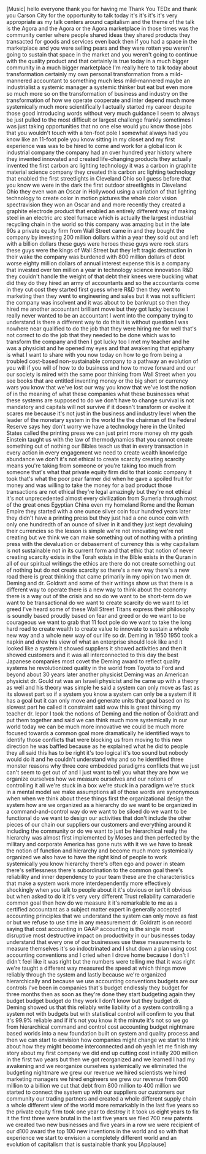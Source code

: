 
[Music]
hello everyone thank you for having me
Thank You TEDx and thank you Carson City
for the opportunity to talk today it&#39;s
it&#39;s it&#39;s it&#39;s very appropriate as my
talk centers around capitalism and the
theme of the talk is the Agora and the
Agora or the Agora marketplace in those
times was the community center where
people shared ideas they shared products
they transacted for goods and services
even back then if you had a space in the
marketplace and you were selling pears
and they were rotten you weren&#39;t going
to sustain that space in the market and
you weren&#39;t going to continue with the
quality product and that certainly is
true today in a much bigger community in
a much bigger marketplace I&#39;m really
here to talk today about transformation
certainly my own personal transformation
from a mild-mannered accountant to
something much less mild-mannered maybe
an industrialist a systemic manager a
systemic thinker but eat but even more
so much more so on the transformation of
business and industry on the
transformation of how we operate
cooperate and inter depend much more
systemically much more scientifically I
actually started my career despite those
good introducing words without very much
guidance I seem to always be just pulled
to the most difficult or largest
challenge frankly sometimes I was just
taking opportunities that no one else
would you know those jobs that you
wouldn&#39;t touch with a ten-foot pole I
somewhat always had you know like an
11-foot pole you know sitting in my
closet and my first experience was was
to be hired to come and work for a
global icon ik industrial company the
company had an over hundred year history
where they invented innovated and
created life-changing
products they actually invented the
first carbon arc lighting technology it
was a carbon in graphite material
science company they created this carbon
arc lighting technology that enabled the
first streetlights in Cleveland Ohio
so I guess before that you know we were
in the dark the first outdoor
streetlights in Cleveland Ohio they even
won an Oscar in Hollywood using a
variation of that lighting technology to
create color in motion pictures the
whole color vision spectravision they
won an Oscar and and more recently they
created a graphite electrode product
that enabled an entirely different way
of making steel in an electric arc steel
furnace which is actually the largest
industrial recycling chain in the world
so this company was amazing but in the
late 90s a private equity firm from Wall
Street came in and they bought the
company by investing 200 million dollars
within a year they sold out and left
with a billion dollars these guys were
heroes
these guys were rock stars these guys
were the kings of Wall Street but they
left tragic destruction in their wake
the company was burdened with 800
million dollars of debt worse eighty
million dollars of annual interest
expense this is a company that invested
over ten million a year in technology
science innovation R&amp;D they couldn&#39;t
handle the weight of that debt their
knees were buckling what did they do
they hired an army of accountants and so
the accountants come in they cut cost
they started first guess where R&amp;D then
they went to marketing then they went to
engineering and sales but it was not
sufficient the company was insolvent and
it was about to be bankrupt
so then they hired me another accountant
brilliant move but they got lucky
because I really never wanted to be an
accountant I went into the company
trying to understand is there a
different way to do this it is without
question I was nowhere near qualified to
do the job that they were hiring me for
well that&#39;s not correct to do the job
that they needed to be done which was to
transform the company and then I got
lucky too I met my teacher and he was a
physicist and he opened my eyes and that
awakening that epiphany is what I want
to share with you now today on how to go
from being a troubled cost-based
non-sustainable company to a pathway an
evolution of you will if you will of how
to do business and how to move forward
and our our society is mired with the
same poor thinking from Wall Street when
you see books that are entitled
inventing money or the big short or
currency wars you know that we&#39;ve lost
our way you know that we&#39;ve lost the
notion of in the meaning of what these
companies what these businesses what
these systems are supposed to do we
don&#39;t have to change survival is not
mandatory and capitals will not survive
if it doesn&#39;t transform or evolve it
scares me because it&#39;s not just in the
business and industry level when the
leader of the monetary system in the
world the the chairman of the Federal
Reserve says hey don&#39;t worry we have a
technology here in the United States
called the printing press we can just
print more money oh my gosh
Einstein taught us with the law
of thermodynamics that you cannot create
something out of nothing our Bibles
teach us that in every transaction in
every action in every engagement we need
to create wealth knowledge abundance we
don&#39;t it&#39;s not ethical to create
scarcity creating scarcity means you&#39;re
taking from someone or you&#39;re taking too
much from someone that&#39;s what that
private equity firm did to that iconic
company it took that&#39;s what the poor
pear farmer did when he gave a spoiled
fruit for money and was willing to take
the money for a bad product those
transactions are not ethical they&#39;re
legal amazingly but they&#39;re not ethical
it&#39;s not unprecedented
almost every civilization from Sumeria
through most of the great ones Egyptian
China even my homeland Rome and the
Roman Empire they started with a one
ounce silver coin four hundred years
later they didn&#39;t have a printing press
but they just had a one ounce coin with
only one hundredth of an ounce of silver
in it and they just kept devaluing their
currencies so the lesson is simple
we&#39;re not innovating we&#39;re not creating
but we think we can make something out
of nothing with a printing press with
the devaluation or debasement of
currency this is why capitalism is not
sustainable not in its current form and
that ethic that notion of never creating
scarcity exists in the Torah exists in
the Bible exists in the Quran in all of
our spiritual writings the ethics are
there do not create something out of
nothing but do not create scarcity so
there&#39;s a new way there&#39;s a new road
there is great thinking that came
primarily in my opinion two men dr.
Deming and dr. Goldratt and some of
their writings show us that there is a
different way to operate there is a new
way to think about the economy there is
a way out of the crisis and so do we
want to be short-term do we want to be
transactional do we want to create
scarcity do we want to let greed I&#39;ve
heard some of these Wall Street Titans
express their philosophy is soundly
based proudly based on fear and greed or
do we want to be courageous we want to
grab that 11 foot pole do we want to
take the long hard road to create wealth
to create value to innovate to sustain a
whole new way and a whole new way of our
life so dr. Deming in 1950 1950 took a
napkin and drew his view of what an
enterprise should look like and it
looked like a system it showed suppliers
it showed activities and then it showed
customers and it was all interconnected
to this day the best Japanese companies
most covet the Deming award to reflect
quality systems
he revolutionized quality in the world
from Toyota to Ford and beyond about 30
years later another physicist Deming was
an American physicist dr. Gould rat was
an Israeli physicist and he came up with
a theory as well and his theory was
simple he said a system can only move as
fast as its slowest part so if a system
you know a system can only be a system
if it has a goal but it can only move
and generate units that goal based on
its slowest part he called it constraint
said wow this is great thinking my
teacher dr. lepor I took the notions of
Deming and the notion of Goldratt and
put them together
and said we can think much more
systemically in our world today we can
be much more innovative we could be much
more focused towards a common goal more
dramatically he identified ways to
identify those conflicts that were
blocking us from moving to this new
direction he was baffled because as he
explained what he did to people they all
said this has to be right it&#39;s too
logical it&#39;s too sound
but nobody would do it and he couldn&#39;t
understand why and so he identified
three monster reasons why three core
embedded paradigms conflicts that we
just can&#39;t seem to get out of and I just
want to tell you what they are how we
organize ourselves how we measure
ourselves and our notions of controlling
it all we&#39;re stuck in a box we&#39;re stuck
in a paradigm we&#39;re stuck in a mental
model we make assumptions all of those
words are synonymous
when when we think about these things
first the organizational design the
system how are we organized as a
hierarchy do we want to be organized in
a command-and-control way do we want to
be siloed do we want to be functional do
we want to design our activities that
don&#39;t include the other pieces of our
chain our suppliers our customers and
everything around it including the
community or do we want to just be
hierarchical really the hierarchy was
almost first implemented by Moses and
then perfected by the military and
corporate America has gone nuts with it
we we have to break the notion of
function and hierarchy and become much
more systemically organized we also have
to have the right kind of people to work
systemically you know hierarchy there&#39;s
often ego and power in steam there&#39;s
selflessness
there&#39;s subordination to the common goal
there&#39;s reliability and inner dependency
to your team
these are the characteristics that make
a system work more interdependently more
effectively shockingly when you talk to
people about it it&#39;s obvious or isn&#39;t it
obvious but when asked to do it it&#39;s
very very different Trust reliability
camaraderie common goal then how do we
measure it it&#39;s remarkable to me as a
certified accountant as a subject matter
expert in generally accepted accounting
principles that we understand the system
can only move as fast or but we refuse
to use time in any measurement dr.
Goldratt is on record saying that cost
accounting in GAAP accounting is the
single most disruptive most destructive
impact on productivity in our businesses
today understand that every one of our
businesses use these measurements to
measure themselves it&#39;s so indoctrinated
and I shut down a plan using cost
accounting conventions and I cried when
I drove home because I don&#39;t I didn&#39;t
feel like it was right but the numbers
were telling me that it was right we&#39;re
taught a different way measured the
speed at which things move reliably
through the system and lastly because
we&#39;re organized hierarchically and
because we use accounting conventions
budgets are our controls I&#39;ve been in
companies that&#39;s budget endlessly they
budget for three months then as soon as
they&#39;re done they start budgeting again
they budget budget budget do they work I
don&#39;t know but they budget dr. Deming
showed us that this reliably write
liability of a system controlling a
system not with budgets but with
statistical control will confirm to you
that it&#39;s 99.9% reliable and if it&#39;s not
you know it the minute it&#39;s not so we go
from hierarchical command and control
cost accounting budget nightmare based
worlds into a new foundation built on
system and quality process and then we
can start to envision how companies
might change
we start to think about how they might
become interconnected and oh yeah let me
finish my story about my first company
we did end up cutting cost initially 200
million in the first two years but then
we got reorganized and we learned I had
my awakening and we reorganize ourselves
systemically we eliminated the budgeting
nightmare we grew our revenue we hired
scientists we hired marketing managers
we hired engineers we grew our revenue
from 600 million to a billion we cut
that debt from 800 million to 400
million we started to connect the system
up with our suppliers our customers our
community our trading partners and
created a whole different supply chain a
whole different view of the world more
remarkably in the last five years so the
private equity firm took one year to
destroy it it took us eight years to fix
it
the first three were brutal in the last
five years we filed 700 new patents we
created two new businesses and five
years in a row we were recipient of our
d100 award the top 100 new inventions in
the world and so with that experience we
start to envision a completely different
world and an evolution of capitalism
that is sustainable thank you
[Applause]
